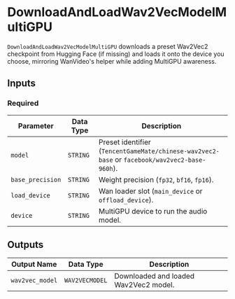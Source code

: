 # DownloadAndLoadWav2VecModelMultiGPU

`DownloadAndLoadWav2VecModelMultiGPU` downloads a preset Wav2Vec2 checkpoint from Hugging Face (if missing) and loads it onto the device you choose, mirroring WanVideo's helper while adding MultiGPU awareness.

## Inputs

### Required

| Parameter | Data Type | Description |
| --- | --- | --- |
| `model` | `STRING` | Preset identifier (`TencentGameMate/chinese-wav2vec2-base` or `facebook/wav2vec2-base-960h`). |
| `base_precision` | `STRING` | Weight precision (`fp32`, `bf16`, `fp16`). |
| `load_device` | `STRING` | Wan loader slot (`main_device` or `offload_device`). |
| `device` | `STRING` | MultiGPU device to run the audio model. |

## Outputs

| Output Name | Data Type | Description |
| --- | --- | --- |
| `wav2vec_model` | `WAV2VECMODEL` | Downloaded and loaded Wav2Vec2 model. |
